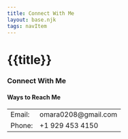 ```yaml
---
title: Connect With Me
layout: base.njk
tags: navItem
---
```

# {{title}}

<h3>Connect With Me</h3>

<section class="contact-box">
    <h4>Ways to Reach Me</h4>

<div class="contact-info">
    <table>
        <tr>
            <td>Email:</td>
            <td>omara0208@gmail.com</td>
        </tr>
        <tr>
            <td>Phone:</td>
            <td>+1 929 453 4150</td>
        </tr>
    </table>
</div>
</section>